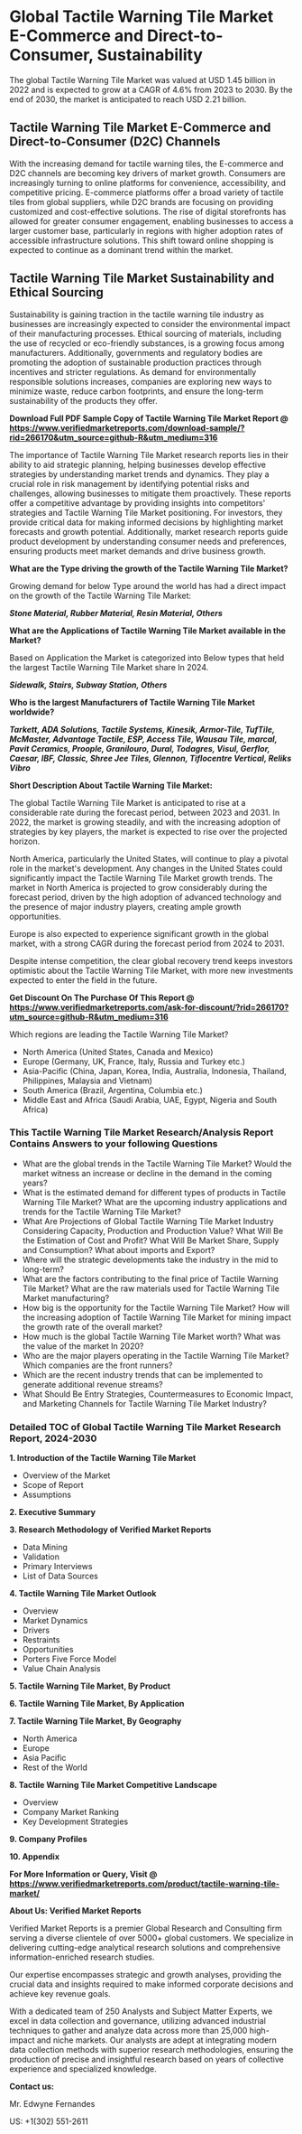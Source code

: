 <h1>Global Tactile Warning Tile Market E-Commerce and Direct-to-Consumer, Sustainability</h1><p class=""><p>The global Tactile Warning Tile Market was valued at USD 1.45 billion in 2022 and is expected to grow at a CAGR of 4.6% from 2023 to 2030. By the end of 2030, the market is anticipated to reach USD 2.21 billion.</p><h2>Tactile Warning Tile Market E-Commerce and Direct-to-Consumer (D2C) Channels</h2><p>With the increasing demand for tactile warning tiles, the E-commerce and D2C channels are becoming key drivers of market growth. Consumers are increasingly turning to online platforms for convenience, accessibility, and competitive pricing. E-commerce platforms offer a broad variety of tactile tiles from global suppliers, while D2C brands are focusing on providing customized and cost-effective solutions. The rise of digital storefronts has allowed for greater consumer engagement, enabling businesses to access a larger customer base, particularly in regions with higher adoption rates of accessible infrastructure solutions. This shift toward online shopping is expected to continue as a dominant trend within the market.</p><h2>Tactile Warning Tile Market Sustainability and Ethical Sourcing</h2><p>Sustainability is gaining traction in the tactile warning tile industry as businesses are increasingly expected to consider the environmental impact of their manufacturing processes. Ethical sourcing of materials, including the use of recycled or eco-friendly substances, is a growing focus among manufacturers. Additionally, governments and regulatory bodies are promoting the adoption of sustainable production practices through incentives and stricter regulations. As demand for environmentally responsible solutions increases, companies are exploring new ways to minimize waste, reduce carbon footprints, and ensure the long-term sustainability of the products they offer.</p></p><p class=""><strong>Download Full PDF Sample Copy of Tactile Warning Tile Market Report @ <a href="https://www.verifiedmarketreports.com/download-sample/?rid=266170&utm_source=github-R&utm_medium=316" target="_blank">https://www.verifiedmarketreports.com/download-sample/?rid=266170&utm_source=github-R&utm_medium=316</a></strong></p><p>The importance of&nbsp;Tactile Warning Tile Market research reports lies in their ability to aid strategic planning, helping businesses develop effective strategies by understanding market trends and dynamics. They play a crucial role in risk management by identifying potential risks and challenges, allowing businesses to mitigate them proactively. These reports offer a competitive advantage by providing insights into competitors' strategies and Tactile Warning Tile Market positioning. For investors, they provide critical data for making informed decisions by highlighting market forecasts and growth potential. Additionally, market research reports guide product development by understanding consumer needs and preferences, ensuring products meet market demands and drive business growth.</p><p><strong>What are the&nbsp;Type driving the growth of the Tactile Warning Tile Market?</strong></p><p id="" class="">Growing demand for below Type around the world has had a direct impact on the growth of the Tactile Warning Tile Market:</p><p class=""><em><strong>Stone Material, Rubber Material, Resin Material, Others</strong></em></p><p class=""><strong>What are the&nbsp;Applications&nbsp;of Tactile Warning Tile Market available in the Market?</strong></p><p id="" class="">Based on Application the Market is categorized into Below types that held the largest Tactile Warning Tile Market share In 2024.</p><p class=""><em><strong>Sidewalk, Stairs, Subway Station, Others</strong></em></p><p class=""><strong>Who is the largest Manufacturers of Tactile Warning Tile Market worldwide?</strong></p><p><em><strong>Tarkett, ADA Solutions, Tactile Systems, Kinesik, Armor-Tile, TufTile, McMaster, Advantage Tactile, ESP, Access Tile, Wausau Tile, marcal, Pavit Ceramics, Proople, Granilouro, Dural, Todagres, Visul, Gerflor, Caesar, IBF, Classic, Shree Jee Tiles, Glennon, Tiflocentre Vertical, Reliks Vibro</strong></em></p><p id="" class=""><strong>Short Description About Tactile Warning Tile Market:</strong></p><p>The global Tactile Warning Tile Market is anticipated to rise at a considerable rate during the forecast period, between 2023 and 2031. In 2022, the market is growing steadily, and with the increasing adoption of strategies by key players, the market is expected to rise over the projected horizon.</p><p>North America, particularly the United States, will continue to play a pivotal role in the market's development. Any changes in the United States could significantly impact the Tactile Warning Tile Market growth trends. The market in North America is projected to grow considerably during the forecast period, driven by the high adoption of advanced technology and the presence of major industry players, creating ample growth opportunities.</p><p>Europe is also expected to experience significant growth in the global market, with a strong CAGR during the forecast period from 2024 to 2031.</p><p>Despite intense competition, the clear global recovery trend keeps investors optimistic about the Tactile Warning Tile Market, with more new investments expected to enter the field in the future.</p><p id="" class=""><strong>Get Discount On The Purchase Of This Report @ <a href="https://www.verifiedmarketreports.com/ask-for-discount/?rid=266170?utm_source=github-R&utm_medium=316" target="_blank">https://www.verifiedmarketreports.com/ask-for-discount/?rid=266170?utm_source=github-R&utm_medium=316</a></strong></p><p class="">Which regions are leading the Tactile Warning Tile Market?</p><ul><li>North America (United States, Canada and Mexico)</li><li>Europe (Germany, UK, France, Italy, Russia and Turkey etc.)</li><li>Asia-Pacific (China, Japan, Korea, India, Australia, Indonesia, Thailand, Philippines, Malaysia and Vietnam)</li><li>South America (Brazil, Argentina, Columbia etc.)</li><li>Middle East and Africa (Saudi Arabia, UAE, Egypt, Nigeria and South Africa)</li></ul><h3 id="" class="">This Tactile Warning Tile Market Research/Analysis Report Contains Answers to your following Questions</h3><ul><li>What are the global trends in the Tactile Warning Tile Market? Would the market witness an increase or decline in the demand in the coming years?</li><li>What is the estimated demand for different types of products in Tactile Warning Tile Market? What are the upcoming industry applications and trends for the Tactile Warning Tile Market?</li><li>What Are Projections of Global Tactile Warning Tile Market Industry Considering Capacity, Production and Production Value? What Will Be the Estimation of Cost and Profit? What Will Be Market Share, Supply and Consumption? What about imports and Export?</li><li>Where will the strategic developments take the industry in the mid to long-term?</li><li>What are the factors contributing to the final price of Tactile Warning Tile Market? What are the raw materials used for Tactile Warning Tile Market manufacturing?</li><li>How big is the opportunity for the Tactile Warning Tile Market? How will the increasing adoption of Tactile Warning Tile Market for mining impact the growth rate of the overall market?</li><li>How much is the global Tactile Warning Tile Market worth? What was the value of the market In 2020?</li><li>Who are the major players operating in the Tactile Warning Tile Market? Which companies are the front runners?</li><li>Which are the recent industry trends that can be implemented to generate additional revenue streams?</li><li>What Should Be Entry Strategies, Countermeasures to Economic Impact, and Marketing Channels for Tactile Warning Tile Market Industry?</li></ul><h3 id="" class="">Detailed TOC of Global Tactile Warning Tile Market Research Report, 2024-2030</h3><p id="" class=""><strong>1. Introduction of the Tactile Warning Tile Market</strong></p><ul><li>Overview of the Market</li><li>Scope of Report</li><li>Assumptions</li></ul><p id="" class=""><strong>2. Executive Summary</strong></p><p id="" class=""><strong>3. Research Methodology of Verified Market Reports</strong></p><ul><li>Data Mining</li><li>Validation</li><li>Primary Interviews</li><li>List of Data Sources</li></ul><p id="" class=""><strong>4. Tactile Warning Tile Market Outlook</strong></p><ul><li>Overview</li><li>Market Dynamics</li><li>Drivers</li><li>Restraints</li><li>Opportunities</li><li>Porters Five Force Model</li><li>Value Chain Analysis</li></ul><p id="" class=""><strong>5. Tactile Warning Tile Market, By Product</strong></p><p id="" class=""><strong>6. Tactile Warning Tile Market, By Application</strong></p><p id="" class=""><strong>7. Tactile Warning Tile Market, By Geography</strong></p><ul><li>North America</li><li>Europe</li><li>Asia Pacific</li><li>Rest of the World</li></ul><p id="" class=""><strong>8. Tactile Warning Tile Market Competitive Landscape</strong></p><ul><li>Overview</li><li>Company Market Ranking</li><li>Key Development Strategies</li></ul><p id="" class=""><strong>9. Company Profiles</strong></p><p id="" class=""><strong>10. Appendix</strong></p><p id="" class=""><strong>For More Information or Query, Visit @ <a href="https://www.verifiedmarketreports.com/product/tactile-warning-tile-market/" target="_blank">https://www.verifiedmarketreports.com/product/tactile-warning-tile-market/</a></strong></p><p id="" class=""><strong>About Us: Verified Market Reports</strong></p><p id="" class="">Verified Market Reports is a premier Global Research and Consulting firm serving a diverse clientele of over 5000+ global customers. We specialize in delivering cutting-edge analytical research solutions and comprehensive information-enriched research studies.</p><p id="" class="">Our expertise encompasses strategic and growth analyses, providing the crucial data and insights required to make informed corporate decisions and achieve key revenue goals.</p><p id="" class="">With a dedicated team of 250 Analysts and Subject Matter Experts, we excel in data collection and governance, utilizing advanced industrial techniques to gather and analyze data across more than 25,000 high-impact and niche markets. Our analysts are adept at integrating modern data collection methods with superior research methodologies, ensuring the production of precise and insightful research based on years of collective experience and specialized knowledge.</p><p id="" class=""><strong>Contact us:</strong></p><p id="" class="">Mr. Edwyne Fernandes</p><p id="" class="">US: +1(302) 551-2611</p>